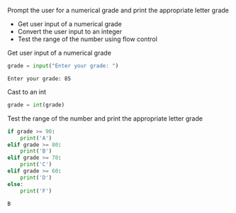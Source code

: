 Prompt the user for a numerical grade and print the appropriate letter grade
- Get user input of a numerical grade
- Convert the user input to an integer
- Test the range of the number using flow control

Get user input of a numerical grade


```python
grade = input("Enter your grade: ")
```

    Enter your grade: 85
    

Cast to an int


```python
grade = int(grade)
```

Test the range of the number and print the appropriate letter grade


```python
if grade >= 90:
    print('A')
elif grade >= 80:
    print('B')
elif grade >= 70:
    print('C')
elif grade >= 60:
    print('D')
else: 
    print('F')
```

    B
    


```python

```
